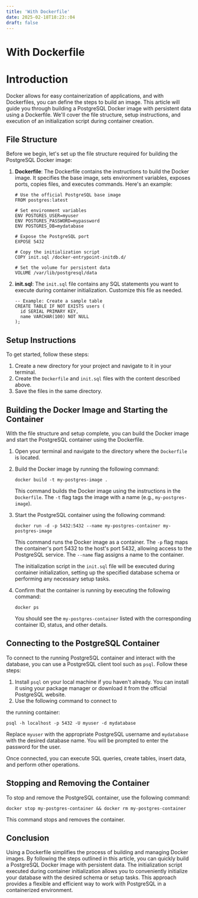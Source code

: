 ```yaml
---
title: 'With Dockerfile'
date: 2025-02-18T18:23::04
draft: false
---
```


# With Dockerfile

# Introduction

Docker allows for easy containerization of applications, and with Dockerfiles, you can define the steps to build an image. This article will guide you through building a PostgreSQL Docker image with persistent data using a Dockerfile. We'll cover the file structure, setup instructions, and execution of an initialization script during container creation.

## File Structure

Before we begin, let's set up the file structure required for building the PostgreSQL Docker image:

1. **Dockerfile**: The Dockerfile contains the instructions to build the Docker image. It specifies the base image, sets environment variables, exposes ports, copies files, and executes commands. Here's an example:

   ```
   # Use the official PostgreSQL base image
   FROM postgres:latest

   # Set environment variables
   ENV POSTGRES_USER=myuser
   ENV POSTGRES_PASSWORD=mypassword
   ENV POSTGRES_DB=mydatabase

   # Expose the PostgreSQL port
   EXPOSE 5432

   # Copy the initialization script
   COPY init.sql /docker-entrypoint-initdb.d/

   # Set the volume for persistent data
   VOLUME /var/lib/postgresql/data

   ```

2. **init.sql**: The `init.sql` file contains any SQL statements you want to execute during container initialization. Customize this file as needed.

   ```
   -- Example: Create a sample table
   CREATE TABLE IF NOT EXISTS users (
     id SERIAL PRIMARY KEY,
     name VARCHAR(100) NOT NULL
   );

   ```

## Setup Instructions

To get started, follow these steps:

1. Create a new directory for your project and navigate to it in your terminal.
2. Create the `Dockerfile` and `init.sql` files with the content described above.
3. Save the files in the same directory.

## Building the Docker Image and Starting the Container

With the file structure and setup complete, you can build the Docker image and start the PostgreSQL container using the Dockerfile.

1. Open your terminal and navigate to the directory where the `Dockerfile` is located.
2. Build the Docker image by running the following command:

   ```
   docker build -t my-postgres-image .

   ```

   This command builds the Docker image using the instructions in the `Dockerfile`. The `-t` flag tags the image with a name (e.g., `my-postgres-image`).

3. Start the PostgreSQL container using the following command:

   ```
   docker run -d -p 5432:5432 --name my-postgres-container my-postgres-image

   ```

   This command runs the Docker image as a container. The `-p` flag maps the container's port 5432 to the host's port 5432, allowing access to the PostgreSQL service. The `--name` flag assigns a name to the container.

   The initialization script in the `init.sql` file will be executed during container initialization, setting up the specified database schema or performing any necessary setup tasks.

4. Confirm that the container is running by executing the following command:

   ```
   docker ps

   ```

   You should see the `my-postgres-container` listed with the corresponding container ID, status, and other details.

## Connecting to the PostgreSQL Container

To connect to the running PostgreSQL container and interact with the database, you can use a PostgreSQL client tool such as `psql`. Follow these steps:

1. Install `psql` on your local machine if you haven't already. You can install it using your package manager or download it from the official PostgreSQL website.
2. Use the following command to connect to

the running container:

```
psql -h localhost -p 5432 -U myuser -d mydatabase

```

Replace `myuser` with the appropriate PostgreSQL username and `mydatabase` with the desired database name. You will be prompted to enter the password for the user.

Once connected, you can execute SQL queries, create tables, insert data, and perform other operations.

## Stopping and Removing the Container

To stop and remove the PostgreSQL container, use the following command:

```
docker stop my-postgres-container && docker rm my-postgres-container

```

This command stops and removes the container.

## Conclusion

Using a Dockerfile simplifies the process of building and managing Docker images. By following the steps outlined in this article, you can quickly build a PostgreSQL Docker image with persistent data. The initialization script executed during container initialization allows you to conveniently initialize your database with the desired schema or setup tasks. This approach provides a flexible and efficient way to work with PostgreSQL in a containerized environment.
